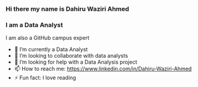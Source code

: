 ### Hi there my name is Dahiru Waziri Ahmed
### I am a Data Analyst
I am also a GitHub campus expert
- 🔭 I’m currently a Data Analyst
- 👯 I’m looking to collaborate with data analysts
- 🤔 I’m looking for help with a Data Analysis project
- 📫 How to reach me: https://www.linkedin.com/in/Dahiru-Waziri-Ahmed
- ⚡ Fun fact: I love reading
<!--
**Dahiruwaziri/Dahiruwaziri** is a ✨ _special_ ✨ repository because its `README.md` (this file) appears on your GitHub profile.

Here are some ideas to get you started:
- 🔭 I’m currently a Data Analyst 
- 🌱 I’m currently learning ...
- 👯 I’m looking to collaborate with data analysts 
- 🤔 I’m looking for help with a Data Analysis project 
- 💬 Ask me about ... 
- 📫 How to reach me: https://www.linkedin.com/in/Dahiru-Waziri-Ahmed
- 😄 Pronouns: ...
- ⚡ Fun fact: I love reading
-->

